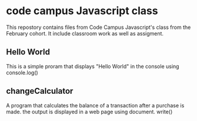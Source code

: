 # code campus Javascript class

This repostory contains files from Code Campus Javascript's class from the February cohort. It include
 classroom work as well as assigment.

## Hello World
This is a simple proram that displays "Hello World" in the console using console.log()

## changeCalculator 
 A program that calculates the balance of a transaction after a purchase is made. the output is displayed 
 in a web page using document. write()